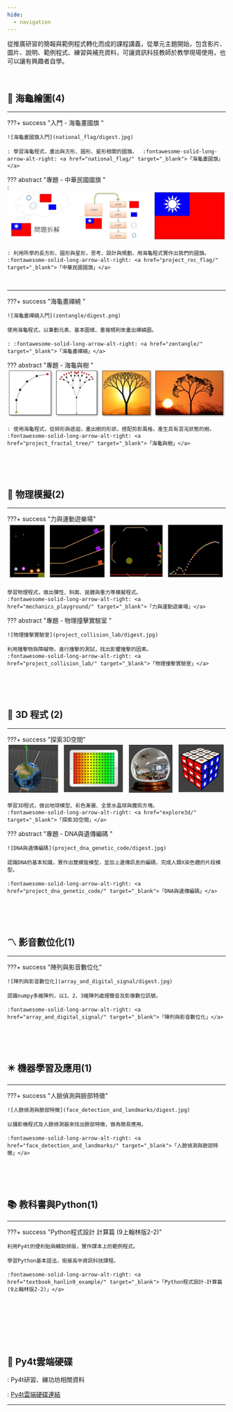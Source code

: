 ```yaml
---
hide:
  - navigation
---
```



從推廣研習的簡報與範例程式轉化而成的課程講義，從單元主題開始，包含影片、圖片、說明、範例程式、練習與補充資料，可讓資訊科技教師於教學現場使用，也可以讓有興趣者自學。


<br/>

## 🐢 海龜繪圖(4)



----------------------------

???+ success  "入門 - 海龜畫國旗 "
    
    ![海龜畫國旗入門](national_flag/digest.jpg)

    : 學習海龜程式，畫出與方形、圓形、星形相關的國旗。　 :fontawesome-solid-long-arrow-alt-right: <a href="national_flag/" target="_blank">「海龜畫國旗」</a>

??? abstract  "專題 - 中華民國國旗 "    
    :  ![中華民國國旗](project_roc_flag/digest.jpg)

    : 利用所學的長方形、圓形與星形，思考、設計與規劃，用海龜程式實作出我們的國旗。　 :fontawesome-solid-long-arrow-alt-right: <a href="project_roc_flag/" target="_blank">「中華民國國旗」</a>

<br/>

----------------------------

???+ success  "海龜畫禪繞  "
    
    ![海龜畫禪繞入門](zentangle/digest.png)

    使用海龜程式，以筆劃元素、基本圖樣、重複規則來畫出禪繞圖。

    : :fontawesome-solid-long-arrow-alt-right: <a href="zentangle/" target="_blank">「海龜畫禪繞」</a>

??? abstract  "專題 - 海龜與樹 "    
    ![海龜與樹](project_fractal_tree/digest.jpg)

    : 使用海龜程式，從碎形與遞迴，畫出樹的形狀，搭配剪影風格，產生具有混沌狀態的樹。　 :fontawesome-solid-long-arrow-alt-right: <a href="project_fractal_tree/" target="_blank">「海龜與樹」</a>

<br/><br/><br/>

## 🏀 物理模擬(2)

-----------------------

???+ success  "力與運動遊樂場"
    ![力與運動遊樂場](mechanics_playground/digest.jpg)

    學習物理程式，做出彈性、斜面、拋體與重力等模擬程式。
    :fontawesome-solid-long-arrow-alt-right: <a href="mechanics_playground/" target="_blank">「力與運動遊樂場」</a>

??? abstract  "專題 - 物理撞擊實驗室 "    
    
    ![物理撞擊實驗室](project_collision_lab/digest.jpg)

    利用撞擊物與障礙物，進行撞擊的測試，找出影響撞擊的因素。
    :fontawesome-solid-long-arrow-alt-right: <a href="project_collision_lab/" target="_blank">「物理撞擊實驗室」</a>

<br/><br/><br/>

##

## 🧊 3D 程式 (2)

-----------------------

???+ success  "探索3D空間"
    ![3D空間大探索](explore3d/digest.jpg)
    
    學習3D程式，做出地球模型、彩色漸層、全景水晶球與魔術方塊。
    :fontawesome-solid-long-arrow-alt-right: <a href="explore3d/" target="_blank">「探索3D空間」</a>

??? abstract  "專題 - DNA與遺傳編碼 "    
    
    ![DNA與遺傳編碼](project_dna_genetic_code/digest.jpg)

    認識DNA的基本知識，實作出雙螺旋模型，並加上遺傳訊息的編碼，完成人類X染色體的片段模型。

    :fontawesome-solid-long-arrow-alt-right: <a href="project_dna_genetic_code/" target="_blank">「DNA與遺傳編碼」</a>


<br/><br/><br/>

## 〽️ 影音數位化(1)

-----------------------

???+ success  "陣列與影音數位化"
    
    
    ![陣列與影音數位化](array_and_digital_signal/digest.jpg)

    認識numpy多維陣列，以1、2、3維陣列處理聲音及影像數位訊號。

    :fontawesome-solid-long-arrow-alt-right: <a href="array_and_digital_signal/" target="_blank">「陣列與影音數位化」</a>



<br/><br/><br/>


## ✴️ 機器學習及應用(1)

-----------------------

???+ success  "人臉偵測與臉部特徵"
    
    ![人臉偵測與臉部特徵](face_detection_and_landmarks/digest.jpg)

    以攝影機程式及人臉偵測器來找出臉部特徵，做為簡易應用。

    :fontawesome-solid-long-arrow-alt-right: <a href="face_detection_and_landmarks/" target="_blank">「人臉偵測與臉部特徵」</a>



<br/><br/><br/>


##

## 📚 教科書與Python(1)

-----------------------

???+ success  "Python程式設計 計算篇 (9上翰林版2-2)"
    
    利用Py4t的便利貼與輔助排版，實作課本上的範例程式。

    學習Python基本語法，銜接高中資訊科技課程。

    :fontawesome-solid-long-arrow-alt-right: <a href="textbook_hanlin9_example/" target="_blank">「Python程式設計-計算篇 (9上翰林版2-2)」</a>




<br/><br/><br/>



<br/><br/>

##

## 🔗 Py4t雲端硬碟

: Py4t研習、練功坊相關資料

: [Py4t雲端硬碟連結](https://drive.google.com/drive/folders/1LhMRBFhtEZI6fBmS9eolo1qUwi3o0vMC?usp=share_link)

-----------------------



